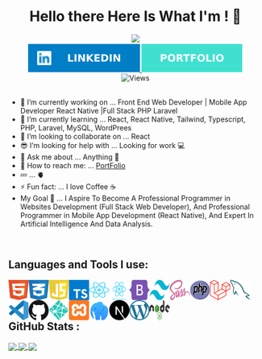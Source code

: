 <div id="header" align="center">
  <h1>Hello there Here Is What I'm ! 👋</h1>
  <img src="#" width="200"/>
</div>
<div id="badges" align="center">
  <a href="#">
    <img src="./linkedin.svg" alt="Linked In Badge"/>
  </a>
  <a href="https://portafolio-react-mu.vercel.app/">
    <img src="./portfolio.svg" alt="Portfolio Badge"/>
  </a>
</div>
<div align="center">
  <img src="https://komarev.com/ghpvc/?username=x39ome" alt="Views" />
</div>

<br />



- 🔭 I’m currently working on ... Front End Web Developer | Mobile App Developer React Native |Full Stack PHP Laravel
- 🌱 I’m currently learning ... React, React Native, Tailwind, Typescript, PHP, Laravel, MySQL, WordPrees
- 👯 I’m looking to collaborate on ... React 
- 😎 I’m looking for help with ... Looking for work 💻
- 💬 Ask me about ... Anything 👋
- 💌 How to reach me: ... [PortFolio](https://x39ome.github.io/portfolio_sam/)
- 💤 ... 🫀
- ⚡ Fun fact: ... I love Coffee :coffee:
- My Goal 🎯 ... I Aspire To Become A Professional Programmer in Websites Development (Full Stack Web Developer), And Professional Programmer in Mobile App Development (React Native), And Expert In Artificial Intelligence And Data Analysis.


<br />



## Languages and Tools I use:

<img align="left" width="40px" height="40px" alt="HTML5" src="./icons/html.svg" />
<img align="left" width="40px" height="40px" alt="CSS" src="./icons/css.svg" />
<img align="left" width="40px" height="40px" alt="Javascript" src="./icons/javascript.svg" />
<img align="left" width="40px" height="40px" alt="Typescript" src="./icons/typescript.svg" />
<img align="left" width="40px" height="40px" alt="React" src="./icons/react.svg" />
<img align="left" width="40px" height="40px" alt="React Native" src="./icons/react-native.svg" />
<img align="left" width="40px" height="40px" alt="Bootstrap" src="./icons/bootstrap.svg" />
<img align="left" width="40px" height="40px" alt="Tailwind" src="./icons/tailwindcss.svg" />
<img align="left" width="40px" height="40px" alt="sass" src="./icons/sass.svg" />
<img align="left" width="40px" height="40px" alt="Php" src="./icons/php.svg" />
<img align="left" width="40px" height="40px" alt="Laravel" src="./icons/laravel.svg" />
<img align="left" width="40px" height="40px" alt="MySQL" src="./icons/mysql.svg" />
<img align="left" width="40px" height="40px" alt="VSCode" src="./icons/vscode.svg" />
<img align="left" width="40px" height="40px" alt="Github" src="./icons/github.svg" />
<img align="left" width="40px" height="40px" alt="Netlify" src="./icons/netlify.svg" />
<img align="left" width="40px" height="40px" alt="Xammp" src="./icons/xampp.svg" />
<img align="left" width="40px" height="40px" alt="Laragon" src="./icons/laragon.svg" />

<br />

<img width="40px" height="40px" align="left" alt="Next Js" src="./icons/next-js.svg" />
<img width="40px" height="40px" align="left" alt="Wordpress" src="./icons/wordpress.svg" />
<img width="40px" height="40px" align="left" alt="Node Js" src="./icons/nodejs.svg" />

<br />








<br />

## GitHub Stats :

<a href="https://github.com/anuraghazra/github-readme-stats">
  <img height=200 align="center" src="https://github-readme-stats.vercel.app/api?username=x39ome" />
</a>
<a href="https://github.com/anuraghazra/convoychat">
  <img height=200 align="center" src="https://github-readme-stats.vercel.app/api/top-langs?username=x39ome&layout=compact&langs_count=8&card_width=320" />
</a>
<a href="#">
  <img height=200 align="center" src="https://streak-stats.demolab.com/?user=x39ome&card_width=320" />
</a>

